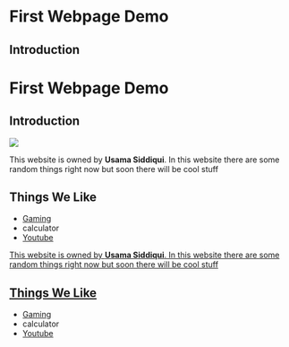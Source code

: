 <!DOCTYPE html>

<html>
<head>
	<title>UAS</title>
</head>

<body>
	<h1>First Webpage Demo</h1>
	<h2>Introduction</h2>
	<!DOCTYPE html>

<html>
<head>
	<title>UAS</title>
</head>

<body>
	<h1>First Webpage Demo</h1>
	<h2>Introduction</h2>
	<img src="images/controller.jpeg">
	<p>This website is owned by <strong>Usama Siddiqui</strong>. In this website 
	there are some random things right now but soon there will
	be cool stuff</p>
	<h2>Things We Like</h2>
	<ul>
		<li><a href="http://google.com">Gaming</a></li>
		<li>calculator</li>
		<li><a href="http://www.youtube.com">Youtube</li>
	</ul>
	
	
</body>

</html>
	<p>This website is owned by <strong>Usama Siddiqui</strong>. In this website 
	there are some random things right now but soon there will
	be cool stuff</p>
	<h2>Things We Like</h2>
	<ul>
		<li><a href="http://google.com">Gaming</a></li>
		<li>calculator</li>
		<li><a href="http://www.youtube.com">Youtube</li>
	</ul>
	
	
</body>

</html>